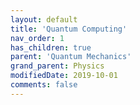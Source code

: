 ```yaml
---
layout: default
title: 'Quantum Computing'
nav_order: 1
has_children: true
parent: 'Quantum Mechanics'
grand_parent: Physics
modifiedDate: 2019-10-01
comments: false
---
```

